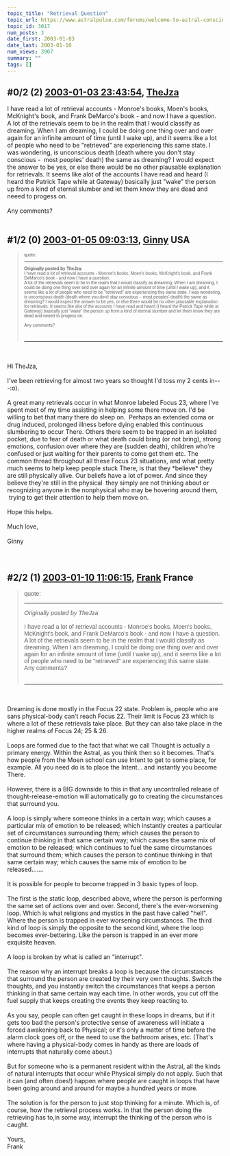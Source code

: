 ```yaml
---
topic_title: "Retrieval Question"
topic_url: https://www.astralpulse.com/forums/welcome-to-astral-consciousness!/retrieval-question
topic_id: 3017
num_posts: 3
date_first: 2003-01-03
date_last: 2003-01-10
num_views: 3907
summary: ""
tags: []
---
```


## \#0/2 (2) [2003-01-03 23:43:54](https://www.astralpulse.com/forums/index.php?msg=118746), [TheJza](https://www.astralpulse.com/forums/profile/?u=218)  ##
<section>
I have read a lot of retrieval accounts - Monroe's books, Moen's books, McKnight's book, and Frank DeMarco's book - and now I have a question.
<br>
A lot of the retrievals seem to be in the realm that I would classify as dreaming. When I am dreaming, I could be doing one thing over and over again for an infinite amount of time (until I wake up), and it seems like a lot of people who need to be "retrieved" are experiencing this same state. I was wondering, is unconscious death (death where you don't stay conscious -  most peoples' death) the same as dreaming? I would expect the answer to be yes, or else there would be no other plausable explanation for retrievals. It seems like alot of the accounts I have read and heard (I heard the Patrick Tape while at Gateway) basically just "wake" the person up from a kind of eternal slumber and let them know they are dead and neeed to progess on.
<br>
<br>
Any comments?
<br>
<br>
</section>

## \#1/2 (0) [2003-01-05 09:03:13](https://www.astralpulse.com/forums/index.php?msg=19683), [Ginny](https://www.astralpulse.com/forums/profile/?u=1404) USA ##
<section>
<blockquote id="quote">
 <font face='"Arial"' id="quote" size="1">
  quote:
  <hr height="1" id="quote" noshade=""/>
  <b>
   Originally posted by TheJza:
  </b>
  <br>
  I have read a lot of retrieval accounts - Monroe's books, Moen's books, McKnight's book, and Frank DeMarco's book - and now I have a question.
  <br>
  A lot of the retrievals seem to be in the realm that I would classify as dreaming. When I am dreaming, I could be doing one thing over and over again for an infinite amount of time (until I wake up), and it seems like a lot of people who need to be "retrieved" are experiencing this same state. I was wondering, is unconscious death (death where you don't stay conscious -  most peoples' death) the same as dreaming? I would expect the answer to be yes, or else there would be no other plausable explanation for retrievals. It seems like alot of the accounts I have read and heard (I heard the Patrick Tape while at Gateway) basically just "wake" the person up from a kind of eternal slumber and let them know they are dead and neeed to progess on.
  <br>
  <br>
  Any comments?
  <br>
  <br>
  <br>
  <hr height="1" id="quote" noshade=""/>
 </font>
</blockquote>
<br>
<br>
Hi TheJza,
<br>
<br>
I've been retrieving for almost two years so thought I'd toss my 2 cents in---:o).
<br>
<br>
A great many retrievals occur in what Monroe labeled Focus 23, where I've spent most of my time assisting in helping some there move on. I'd be willing to bet that many there do sleep on.  Perhaps an extended coma or drug induced, prolonged illness before dying enabled this continuous slumbering to occur There. Others there seem to be trapped in an isolated pocket, due to fear of death or what death could bring (or not bring), strong emotions, confusion over where they are (sudden death), children who're confused or just waiting for their parents to come get them etc. The common thread throughout all these Focus 23 situations, and what pretty much seems to help keep people stuck There, is that they *believe* they are still physically alive. Our beliefs have a lot of power. And since they believe they're still in the physical  they simply are not thinking about or recognizing anyone in the nonphysical who may be hovering around them,  trying to get their attention to help them move on.
<br>
<br>
Hope this helps.
<br>
<br>
Much love,
<br>
<br>
Ginny
<br>
<br>
<br>
</section>

## \#2/2 (1) [2003-01-10 11:06:15](https://www.astralpulse.com/forums/index.php?msg=19979), [Frank](https://www.astralpulse.com/forums/profile/?u=359) France ##
<section>
<blockquote id='"quote"'>
 <font face='"Arial"' id='"quote"' size='"1"'>
  quote:
  <hr height='"1"' id='"quote"' noshade=""/>
  <i>
   Originally posted by TheJza
  </i>
  <br>
  <br>
  I have read a lot of retrieval accounts - Monroe's books, Moen's books, McKnight's book, and Frank DeMarco's book - and now I have a question.
  <br>
  A lot of the retrievals seem to be in the realm that I would classify as dreaming. When I am dreaming, I could be doing one thing over and over again for an infinite amount of time (until I wake up), and it seems like a lot of people who need to be "retrieved" are experiencing this same state.
  <br>
  Any comments?
  <br>
  <br>
  <hr height='"1"' id='"quote"' noshade=""/>
 </font>
</blockquote>
<br>
<br>
Dreaming is done mostly in the Focus 22 state. Problem is, people who are sans physical-body can't reach Focus 22. Their limit is Focus 23 which is where a lot of these retrievals take place. But they can also take place in the higher realms of Focus 24; 25 &amp; 26.
<br>
<br>
Loops are formed due to the fact that what we call Thought is actually a primary energy. Within the Astral, as you think then so it becomes. That's how people from the Moen school can use Intent to get to some place, for example. All you need do is to place the Intent... and instantly you become There.
<br>
<br>
However, there is a BIG downside to this in that any uncontrolled release of thought-release-emotion will automatically go to creating the circumstances that surround you.
<br>
<br>
A loop is simply where someone thinks in a certain way; which causes a particular mix of emotion to be released; which instantly creates a particular set of circumstances surrounding them; which causes the person to continue thinking in that same certain way; which causes the same mix of emotion to be released; which continues to fuel the same circumstances that surround them; which causes the person to continue thinking in that same certain way; which causes the same mix of emotion to be released.......
<br>
<br>
It is possible for people to become trapped in 3 basic types of loop.
<br>
<br>
The first is the static loop, described above, where the person is performing the same set of actions over and over. Second, there's the ever-worsening loop. Which is what religions and mystics in the past have called "hell". Where the person is trapped in ever worsening circumstances. The third kind of loop is simply the opposite to the second kind, where the loop becomes ever-bettering. Like the person is trapped in an ever more exquisite heaven.
<br>
<br>
A loop is broken by what is called an "interrupt".
<br>
<br>
The reason why an interrupt breaks a loop is because the circumstances that surround the person are created by their very own thoughts. Switch the thoughts, and you instantly switch the circumstances that keeps a person thinking in that same certain way each time. In other words, you cut off the fuel supply that keeps creating the events they keep reacting to.
<br>
<br>
As you say, people can often get caught in these loops in dreams, but if it gets too bad the person's protective sense of awareness will initiate a forced awakening back to Physical; or it's only a matter of time before the alarm clock goes off, or the need to use the bathroom arises, etc. (That's where having a physical-body comes in handy as there are loads of interrupts that naturally come about.)
<br>
<br>
But for someone who is a permanent resident within the Astral, all the kinds of natural interrupts that occur while Physical simply do not apply. Such that it can (and often does!) happen where people are caught in loops that have been going around and around for maybe a hundred years or more.
<br>
<br>
The solution is for the person to just stop thinking for a minute. Which is, of course, how the retrieval process works. In that the person doing the retrieving has to,in some way, interrupt the thinking of the person who is caught.
<br>
<br>
Yours,
<br>
Frank
<br>
<br>
<br>
</section>